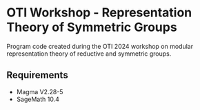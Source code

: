# OTI Workshop - Representation Theory of Symmetric Groups

Program code created during the OTI 2024 workshop on modular representation theory of reductive and symmetric groups.

## Requirements
- Magma V2.28-5
- SageMath 10.4
